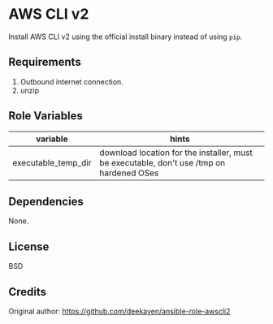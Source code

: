 AWS CLI v2
=========

Install AWS CLI v2 using the official install binary instead of using `pip`.

Requirements
------------
1. Outbound internet connection.
2. unzip 

Role Variables
--------------

| variable | hints |
| ---      | ---   |
| executable_temp_dir | download location for the installer, must be executable, don't use /tmp on hardened OSes|

Dependencies
------------

None.


License
-------

BSD

Credits
------------------
Original author: https://github.com/deekayen/ansible-role-awscli2
